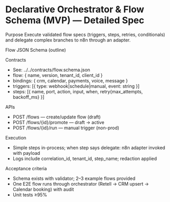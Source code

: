 # Declarative Orchestrator & Flow Schema (MVP) — Detailed Spec

Purpose
Execute validated flow specs (triggers, steps, retries, conditionals) and delegate complex branches to n8n through an adapter.

Flow JSON Schema (outline)

Contracts
- See: ../../contracts/flow.schema.json
- flow: { name, version, tenant_id, client_id }
- bindings: { crm, calendar, payments, voice, message }
- triggers: [{ type: webhook|schedule|manual, event: string }]
- steps: [{ name, port, action, input, when, retry{max_attempts, backoff_ms} }]

APIs
- POST /flows — create/update flow (draft)
- POST /flows/{id}/promote — draft → active
- POST /flows/{id}/run — manual trigger (non-prod)

Execution
- Simple steps in-process; when step says delegate: n8n adapter invoked with payload
- Logs include correlation_id, tenant_id, step_name; redaction applied

Acceptance criteria
- Schema exists with validator; 2–3 example flows provided
- One E2E flow runs through orchestrator (Retell → CRM upsert → Calendar booking) with audit
- Unit tests ≥95%